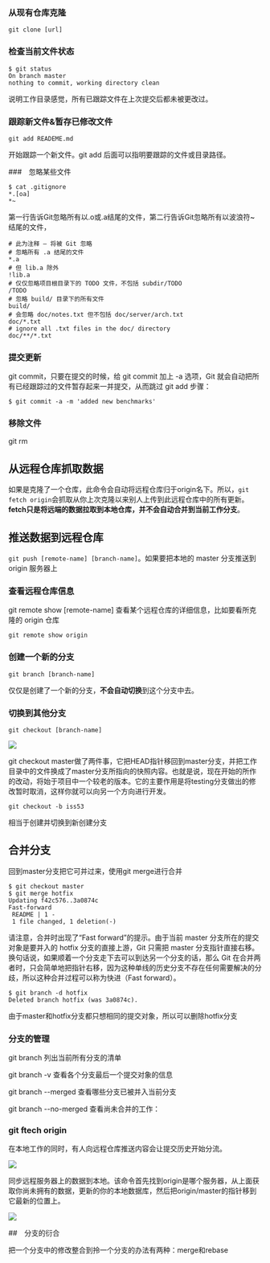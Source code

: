 ### 从现有仓库克隆

    git clone [url]

### 检查当前文件状态
	
    $ git status
    On branch master
    nothing to commit, working directory clean

说明工作目录感觉，所有已跟踪文件在上次提交后都未被更改过。

### 跟踪新文件&暂存已修改文件

    git add READEME.md

开始跟踪一个新文件。git add 后面可以指明要跟踪的文件或目录路径。

###　忽略某些文件

    $ cat .gitignore
    *.[oa]
    *~

第一行告诉Git忽略所有以.o或.a结尾的文件，第二行告诉Git忽略所有以波浪符~结尾的文件，

    # 此为注释 – 将被 Git 忽略
    # 忽略所有 .a 结尾的文件
    *.a
    # 但 lib.a 除外
    !lib.a
    # 仅仅忽略项目根目录下的 TODO 文件，不包括 subdir/TODO
    /TODO
    # 忽略 build/ 目录下的所有文件
    build/
    # 会忽略 doc/notes.txt 但不包括 doc/server/arch.txt
    doc/*.txt
    # ignore all .txt files in the doc/ directory
    doc/**/*.txt

### 提交更新 

git commit，只要在提交的时候，给 git commit 加上 -a 选项，Git 就会自动把所有已经跟踪过的文件暂存起来一并提交，从而跳过 git add 步骤：

    $ git commit -a -m 'added new benchmarks'
    

### 移除文件

git rm 

##  从远程仓库抓取数据

如果是克隆了一个仓库，此命令会自动将远程仓库归于origin名下。所以，`git fetch origin`会抓取从你上次克隆以来别人上传到此远程仓库中的所有更新。**fetch只是将远端的数据拉取到本地仓库，并不会自动合并到当前工作分支**。

## 推送数据到远程仓库

`git push [remote-name] [branch-name]`。如果要把本地的 master 分支推送到 origin 服务器上


### 查看远程仓库信息 

git remote show [remote-name] 查看某个远程仓库的详细信息，比如要看所克隆的 origin 仓库

    git remote show origin 


### 创建一个新的分支
    
    git branch [branch-name]

仅仅是创建了一个新的分支，**不会自动切换**到这个分支中去。

### 切换到其他分支

    git checkout [branch-name]
![](https://git-scm.com/figures/18333fig0308-tn.png)

git checkout master做了两件事，它把HEAD指针移回到master分支，并把工作目录中的文件换成了master分支所指向的快照内容。也就是说，现在开始的所作的改动，将始于项目中一个较老的版本。它的主要作用是将testing分支做出的修改暂时取消，这样你就可以向另一个方向进行开发。

    git checkout -b iss53

相当于创建并切换到新创建分支

## 合并分支

回到master分支把它可并过来，使用git merge进行合并


    $ git checkout master
    $ git merge hotfix
    Updating f42c576..3a0874c
    Fast-forward
     README | 1 -
     1 file changed, 1 deletion(-)

请注意，合并时出现了“Fast forward”的提示。由于当前 master 分支所在的提交对象是要并入的 hotfix 分支的直接上游，Git 只需把 master 分支指针直接右移。换句话说，如果顺着一个分支走下去可以到达另一个分支的话，那么 Git 在合并两者时，只会简单地把指针右移，因为这种单线的历史分支不存在任何需要解决的分歧，所以这种合并过程可以称为快进（Fast forward）。

    $ git branch -d hotfix
    Deleted branch hotfix (was 3a0874c).

由于master和hotfix分支都只想相同的提交对象，所以可以删除hotfix分支
    

### 分支的管理

git branch 列出当前所有分支的清单

git branch -v 查看各个分支最后一个提交对象的信息

git branch --merged 查看哪些分支已被并入当前分支

git branch --no-merged 查看尚未合并的工作：


###  git ftech origin 

在本地工作的同时，有人向远程仓库推送内容会让提交历史开始分流。

![](https://git-scm.com/figures/18333fig0323-tn.png)

同步远程服务器上的数据到本地。该命令首先找到origin是哪个服务器，从上面获取你尚未拥有的数据，更新的你的本地数据库，然后把origin/master的指针移到它最新的位置上。

![](https://git-scm.com/figures/18333fig0324-tn.png)


##　分支的衍合

把一个分支中的修改整合到拎一个分支的办法有两种：merge和rebase